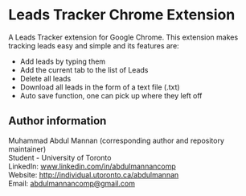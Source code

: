 # Leads Tracker Chrome Extension
A Leads Tracker extension for Google Chrome. This extension makes tracking leads easy and simple and its features are:

- Add leads by typing them
- Add the current tab to the list of Leads
- Delete all leads
- Download all leads in the form of a text file (.txt)
- Auto save function, one can pick up where they left off


## Author information
Muhammad Abdul Mannan (corresponding author and repository maintainer) <br />
Student - University of Toronto <br />
LinkedIn: www.linkedin.com/in/abdulmannancomp <br />
Website: http://individual.utoronto.ca/abdulmannan <br />
Email: abdulmannancomp@gmail.com <br />
